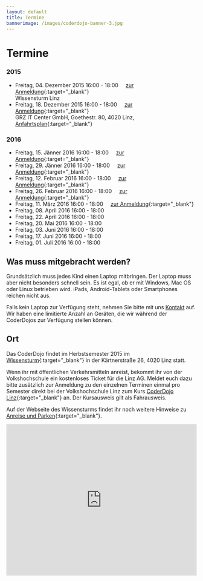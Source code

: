 ```yaml
---
layout: default
title: Termine
bannerimage: /images/coderdojo-banner-3.jpg
---
```


# Termine

### 2015

* Freitag, 04. Dezember 2015 16:00 - 18:00&nbsp;&nbsp;&nbsp;&nbsp;&nbsp;[zur Anmeldung](https://www.eventbrite.de/e/coderdojo-linz-wissensturm-tickets-17993501046){:target="_blank"}
<br/>Wissensturm Linz
* Freitag, 18. Dezember 2015 16:00 - 18:00&nbsp;&nbsp;&nbsp;&nbsp;&nbsp;[zur Anmeldung](https://www.eventbrite.de/e/coderdojo-linz-wissensturm-tickets-17993502049){:target="_blank"}
<br/>GRZ IT Center GmbH, Goethestr. 80, 4020 Linz, [Anfahrtsplan](http://www.grz.at/eBusiness/01_template1/1077528498541834366-1079162600655747802_1079162937542245764-1079162937542245764-NA-42-NA.html){:target="_blank"}

### 2016

* Freitag, 15. Jänner 2016 16:00 - 18:00&nbsp;&nbsp;&nbsp;&nbsp;&nbsp;[zur Anmeldung](https://www.eventbrite.de/e/coderdojo-linz-wissensturm-tickets-19222587276){:target="_blank"}
* Freitag, 29. Jänner 2016 16:00 - 18:00&nbsp;&nbsp;&nbsp;&nbsp;&nbsp;[zur Anmeldung](https://www.eventbrite.de/e/coderdojo-linz-wissensturm-tickets-19222588279){:target="_blank"}
* Freitag, 12. Februar 2016 16:00 - 18:00&nbsp;&nbsp;&nbsp;&nbsp;&nbsp;[zur Anmeldung](https://www.eventbrite.de/e/coderdojo-linz-wissensturm-tickets-19222589282){:target="_blank"}
* Freitag, 26. Februar 2016 16:00 - 18:00&nbsp;&nbsp;&nbsp;&nbsp;&nbsp;[zur Anmeldung](https://www.eventbrite.de/e/coderdojo-linz-wissensturm-tickets-19222590285){:target="_blank"}
* Freitag, 11. März 2016 16:00 - 18:00&nbsp;&nbsp;&nbsp;&nbsp;&nbsp;[zur Anmeldung](https://www.eventbrite.de/e/coderdojo-linz-wissensturm-tickets-19222591288){:target="_blank"}
* Freitag, 08. April 2016 16:00 - 18:00&nbsp;&nbsp;&nbsp;&nbsp;&nbsp;
* Freitag, 22. April 2016 16:00 - 18:00&nbsp;&nbsp;&nbsp;&nbsp;&nbsp;
* Freitag, 20. Mai 2016 16:00 - 18:00&nbsp;&nbsp;&nbsp;&nbsp;&nbsp;
* Freitag, 03. Juni 2016 16:00 - 18:00&nbsp;&nbsp;&nbsp;&nbsp;&nbsp;
* Freitag, 17. Juni 2016 16:00 - 18:00&nbsp;&nbsp;&nbsp;&nbsp;&nbsp;
* Freitag, 01. Juli 2016 16:00 - 18:00&nbsp;&nbsp;&nbsp;&nbsp;&nbsp;

## Was muss mitgebracht werden?

Grundsätzlich muss jedes Kind einen Laptop mitbringen. Der Laptop muss aber nicht besonders schnell sein. Es ist egal, ob er mit Windows, Mac OS oder Linux betrieben wird. iPads, Android-Tablets oder Smartphones reichen nicht aus.

Falls kein Laptop zur Verfügung steht, nehmen Sie bitte mit uns [Kontakt](http://coderdojo-linz.github.io/kontakt.html) auf. Wir haben eine limitierte Anzahl an Geräten, die wir während der CoderDojos zur Verfügung stellen können.

## Ort

Das CoderDojo findet im Herbstsemester 2015 im [Wissensturm](http://www.linz.at/wissensturm/){:target="_blank"} in der Kärtnerstraße 26, 4020 Linz statt. 

Wenn ihr mit öffentlichen Verkehrsmitteln anreist, bekommt ihr von der Volkshochschule ein kostenloses Ticket für die Linz AG. Meldet euch dazu bitte zusätzlich zur Anmeldung zu den einzelnen 
Terminen einmal pro Semester direkt bei der Volkshochschule Linz zum Kurs [CoderDojo Linz](https://vhskurs.linz.gv.at/index.php?kathaupt=11&knr=15.24760&kursname=CoderDojo+Linz){:target="_blank"} an. 
Der Kursausweis gilt als Fahrausweis.

Auf der Webseite des Wissensturms findet ihr noch weitere Hinweise zu [Anreise und Parken](http://www.linz.at/wissensturm/anreise.asp){:target="_blank"}.

<iframe frameborder="0" style="border: 0; width: 100%; height: 400px;" src="https://www.google.com/maps/embed/v1/place?q=Wissensturm%20Volkshochschule%20Linz%20Stadtbibliothek%2C%20K%C3%A4rntnerstra%C3%9Fe%2C%20Linz%2C%20Austria&key=AIzaSyAAgaQBWJByXn9NNkGVGGRFRxGXUWXxBXE" allowfullscreen></iframe> 
